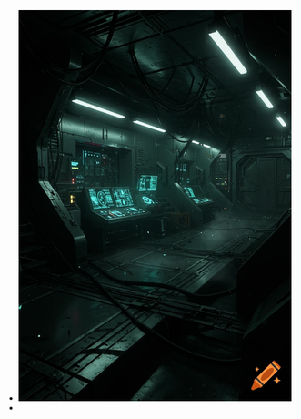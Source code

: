 - ![craiyon_012958_a_dark_and_moody_spaceship_interior_with_no_windows.png](../assets/craiyon_012958_a_dark_and_moody_spaceship_interior_with_no_windows_1756186206331_0.png)
-